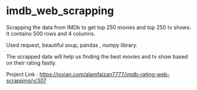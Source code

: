# imdb_web_scrapping
Scrapping the data from IMDb to get top 250 movies and top 250 tv shows. It contains 500 rows and 4 columns.

Used request, beautiful soup, pandas , numpy library.

The scrapped data will help us finding the best movies and tv show based on their rating fastly.

Project Link : https://jovian.com/alamfaizan7777/imdb-rating-web-scrapping/v/307
